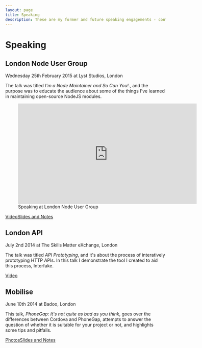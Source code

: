 ```yaml
---
layout: page
title: Speaking
description: These are my former and future speaking engagements - conferences, meetups, and all.
---
```

# Speaking
<h2>London Node User Group</h2>
<p class="meta">Wednesday 25th February 2015 at Lyst Studios, London</p>

The talk was titled *I'm a Node Maintainer and So Can You!*., and the purpose was to educate the audience about some of the things I've learned in maintaining open-source NodeJS modules.

<figure class="center">
	<iframe width="560" height="315" src="https://www.youtube.com/embed/rCM2paoike0?list=PLcyixWPrzYtXxOIYGy04A2HaZnU3jktEe" frameborder="0" allowfullscreen></iframe>
	<figcaption>Speaking at London Node User Group</figcaption>
</figure>

<a href="https://www.youtube.com/embed/rCM2paoike0?list=PLcyixWPrzYtXxOIYGy04A2HaZnU3jktEe" class="cta--secondary inline">Video</a><a href="https://github.com/basicallydan/node-maintainer-talk" class="cta--tertiary inline">Slides and Notes</a>

<h2>London API</h2>
<p class="meta">July 2nd 2014 at The Skills Matter eXchange, London</p>

The talk was titled *API Prototyping*, and it's about the process of interatively prototyping HTTP APIs. In this talk I demonstrate the tool I created to aid this process, Interfake.

<a href="https://skillsmatter.com/skillscasts/5444-interfake-and-prototyping-apis" class="cta--secondary inline">Video</a>

<h2>Mobilise</h2>
<p class="meta">June 10th 2014 at Badoo, London</p>

This talk, *PhoneGap: It's not quite as bad as you think*, goes over the differences between Cordova and PhoneGap, attempts to answer the question of whether it is suitable for your project or not, and highlights some tips and pitfalls.

<a href="http://www.meetup.com/Mobilise/photos/22480412/#374229132" class="cta--secondary inline">Photos</a><a href="https://github.com/basicallydan/phonegap-not-so-bad-talk" class="cta--tertiary inline">Slides and Notes</a>